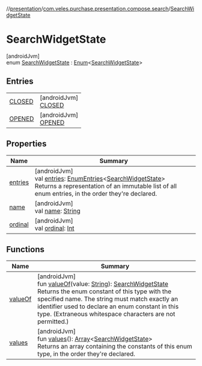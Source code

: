 //[presentation](../../../index.md)/[com.veles.purchase.presentation.compose.search](../index.md)/[SearchWidgetState](index.md)

# SearchWidgetState

[androidJvm]\
enum [SearchWidgetState](index.md) : [Enum](https://kotlinlang.org/api/latest/jvm/stdlib/kotlin/-enum/index.html)&lt;[SearchWidgetState](index.md)&gt;

## Entries

| | |
|---|---|
| [CLOSED](-c-l-o-s-e-d/index.md) | [androidJvm]<br>[CLOSED](-c-l-o-s-e-d/index.md) |
| [OPENED](-o-p-e-n-e-d/index.md) | [androidJvm]<br>[OPENED](-o-p-e-n-e-d/index.md) |

## Properties

| Name | Summary |
|---|---|
| [entries](entries.md) | [androidJvm]<br>val [entries](entries.md): [EnumEntries](https://kotlinlang.org/api/latest/jvm/stdlib/kotlin.enums/-enum-entries/index.html)&lt;[SearchWidgetState](index.md)&gt;<br>Returns a representation of an immutable list of all enum entries, in the order they're declared. |
| [name](../../com.veles.purchase.presentation.presentation.mvvm.pip/-video-control/-s-w-i-t-c-h/index.md#-372974862%2FProperties%2F-646359276) | [androidJvm]<br>val [name](../../com.veles.purchase.presentation.presentation.mvvm.pip/-video-control/-s-w-i-t-c-h/index.md#-372974862%2FProperties%2F-646359276): [String](https://kotlinlang.org/api/latest/jvm/stdlib/kotlin/-string/index.html) |
| [ordinal](../../com.veles.purchase.presentation.presentation.mvvm.pip/-video-control/-s-w-i-t-c-h/index.md#-739389684%2FProperties%2F-646359276) | [androidJvm]<br>val [ordinal](../../com.veles.purchase.presentation.presentation.mvvm.pip/-video-control/-s-w-i-t-c-h/index.md#-739389684%2FProperties%2F-646359276): [Int](https://kotlinlang.org/api/latest/jvm/stdlib/kotlin/-int/index.html) |

## Functions

| Name | Summary |
|---|---|
| [valueOf](value-of.md) | [androidJvm]<br>fun [valueOf](value-of.md)(value: [String](https://kotlinlang.org/api/latest/jvm/stdlib/kotlin/-string/index.html)): [SearchWidgetState](index.md)<br>Returns the enum constant of this type with the specified name. The string must match exactly an identifier used to declare an enum constant in this type. (Extraneous whitespace characters are not permitted.) |
| [values](values.md) | [androidJvm]<br>fun [values](values.md)(): [Array](https://kotlinlang.org/api/latest/jvm/stdlib/kotlin/-array/index.html)&lt;[SearchWidgetState](index.md)&gt;<br>Returns an array containing the constants of this enum type, in the order they're declared. |
